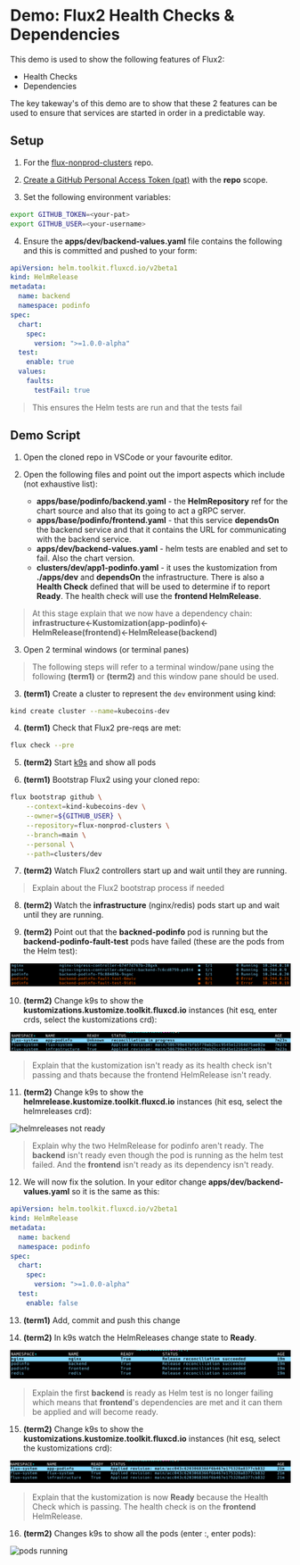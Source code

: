 # Demo: Flux2 Health Checks & Dependencies

This demo is used to show the following features of Flux2:

* Health Checks
* Dependencies

The key takeway's of this demo are to show that these 2 features can be used to ensure that services are started in order in a predictable way.

## Setup

1. For the [flux-nonprod-clusters](https://github.com/kubecoins/flux-nonprod-clusters) repo.

2. [Create a GitHub Personal Access Token (pat)](https://docs.github.com/en/github/authenticating-to-github/creating-a-personal-access-token) with the **repo** scope.

3. Set the following environment variables:

```bash
export GITHUB_TOKEN=<your-pat>
export GITHUB_USER=<your-username>
```

4. Ensure the **apps/dev/backend-values.yaml** file contains the following and this is committed and pushed to your form:

```yaml
apiVersion: helm.toolkit.fluxcd.io/v2beta1
kind: HelmRelease
metadata:
  name: backend
  namespace: podinfo
spec:
  chart:
    spec:
      version: ">=1.0.0-alpha"
  test:
    enable: true
  values:
    faults:
      testFail: true
```

> This ensures the Helm tests are run and that the tests fail

## Demo Script

1. Open the cloned repo in VSCode or your favourite editor.

2. Open the following files and point out the import aspects which include (not exhaustive list):
    * **apps/base/podinfo/backend.yaml** - the __HelmRepository__ ref for the chart source and also that its going to act a gRPC server.
    * **apps/base/podinfo/frontend.yaml** - that this service __dependsOn__ the backend service and that it contains the URL for communicating with the backend service. 
    * **apps/dev/backend-values.yaml** - helm tests are enabled and set to fail. Also the chart version.
    * **clusters/dev/app1-podinfo.yaml** - it uses the kustomization from __./apps/dev__ and __dependsOn__ the infrastructure. There is also a __Health Check__ defined that will be used to determine if to report __Ready__. The health check will use the __frontend HelmRelease__.

> At this stage explain that we now have a dependency chain: **infrastructure<-Kustomization(app-podinfo)<-HelmRelease(frontend)<-HelmRelease(backend)**

3. Open 2 terminal windows (or terminal panes)

> The following steps will refer to a terminal window/pane using the following **(term1)** or **(term2)** and this window pane should be used.

3. **(term1)** Create a cluster to represent the `dev` environment using kind:

```bash
kind create cluster --name=kubecoins-dev
```

4. **(term1)** Check that Flux2 pre-reqs are met:

```bash
flux check --pre
```

5. **(term2)** Start [k9s](https://github.com/derailed/k9s) and show all pods

6. **(term1)** Bootstrap Flux2 using your cloned repo:

```bash
flux bootstrap github \
    --context=kind-kubecoins-dev \
    --owner=${GITHUB_USER} \
    --repository=flux-nonprod-clusters \
    --branch=main \
    --personal \
    --path=clusters/dev
```

7. **(term2)** Watch Flux2 controllers start up and wait until they are running.

> Explain about the Flux2 bootstrap process if needed

8. **(term2)** Watch the __infrastructure__ (nginx/redis) pods start up and wait until they are running.

9. **(term2)** Point out that the **backned-podinfo** pod is running but the **backend-podinfo-fault-test** pods have failed (these are the pods from the Helm test):

![backend pods](../images/flux2_health_depends_backpods.png)

10. **(term2)** Change k9s to show the **kustomizations.kustomize.toolkit.fluxcd.io** instances (hit esq, enter crds, select the kustomizations crd):

![kustomization not ready](../images/flux2_health_depends_kustnotready.png)

> Explain that the kustomization isn't ready as its health check isn't passing and thats because the frontend HelmRelease isn't ready.

11. **(term2)** Change k9s to show the **helmrelease.kustomize.toolkit.fluxcd.io** instances (hit esq, select the helmreleases crd):

![helmreleases not ready](../images/flux2_health_depends_hrnotready)

> Explain why the two HelmRelease for podinfo aren't ready. The **backend** isn't ready even though the pod is running as the helm test failed. And the **frontend** isn't ready as its dependency isn't ready.

12. We will now fix the solution. In your editor change **apps/dev/backend-values.yaml** so it is the same as this:

```yaml
apiVersion: helm.toolkit.fluxcd.io/v2beta1
kind: HelmRelease
metadata:
  name: backend
  namespace: podinfo
spec:
  chart:
    spec:
      version: ">=1.0.0-alpha"
  test:
    enable: false
```

13. **(term1)** Add, commit and push this change

14. **(term2)** In k9s watch the HelmReleases change state to **Ready**.

![helmreleases ready](../images/flux2_health_depends_hrready.png)

> Explain the first **backend** is ready as Helm test is no longer failing which means that **frontend**'s dependencies are met and it can them be applied and will become ready.

15. **(term2)** Change k9s to show the **kustomizations.kustomize.toolkit.fluxcd.io** instances (hit esq, select the kustomizations crd):

![kustomization ready](../images/flux2_health_depends_kustready.png)

> Explain that the kustomization is now **Ready** because the Health Check which is passing. The health check is on the **frontend** HelmRelease.

16. **(term2)** Changes k9s to show all the pods (enter :, enter pods):

![pods running](../images/flux2_health_depends_podsrunning)



